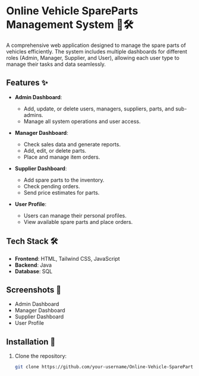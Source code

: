 
# Online Vehicle SpareParts Management System 🚗🛠️

A comprehensive web application designed to manage the spare parts of vehicles efficiently. The system includes multiple dashboards for different roles (Admin, Manager, Supplier, and User), allowing each user type to manage their tasks and data seamlessly.

## Features ✨

- **Admin Dashboard**:
    - Add, update, or delete users, managers, suppliers, parts, and sub-admins.
    - Manage all system operations and user access.

- **Manager Dashboard**:
    - Check sales data and generate reports.
    - Add, edit, or delete parts.
    - Place and manage item orders.
  
- **Supplier Dashboard**:
    - Add spare parts to the inventory.
    - Check pending orders.
    - Send price estimates for parts.

- **User Profile**:
    - Users can manage their personal profiles.
    - View available spare parts and place orders.

## Tech Stack 🛠️
- **Frontend**: HTML, Tailwind CSS, JavaScript
- **Backend**: Java
- **Database**: SQL

## Screenshots 📸
- Admin Dashboard
- Manager Dashboard
- Supplier Dashboard
- User Profile

## Installation 🚀

1. Clone the repository:
   ```bash
   git clone https://github.com/your-username/Online-Vehicle-SpareParts-Management-System.git
